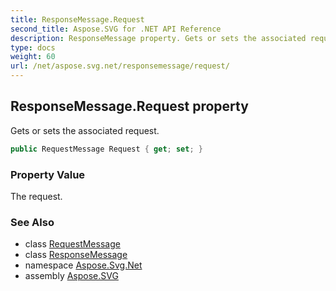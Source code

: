 ```yaml
---
title: ResponseMessage.Request
second_title: Aspose.SVG for .NET API Reference
description: ResponseMessage property. Gets or sets the associated request
type: docs
weight: 60
url: /net/aspose.svg.net/responsemessage/request/
---
```

## ResponseMessage.Request property

Gets or sets the associated request.

```csharp
public RequestMessage Request { get; set; }
```

### Property Value

The request.

### See Also

* class [RequestMessage](../../requestmessage/)
* class [ResponseMessage](../)
* namespace [Aspose.Svg.Net](../../../aspose.svg.net/)
* assembly [Aspose.SVG](../../../)
